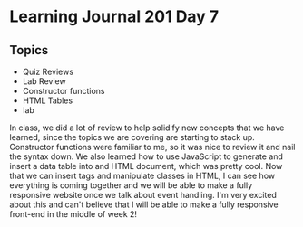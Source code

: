 # Learning Journal 201 Day 7

## Topics
- Quiz Reviews
- Lab Review
- Constructor functions
- HTML Tables
- lab

In class, we did a lot of review to help solidify new concepts that we have learned, since the topics we are covering are starting to stack up.  Constructor functions were familiar to me, so it was nice to review it and nail the syntax down.  We also learned how to use JavaScript to generate and insert a data table into and HTML document, which was pretty cool.  Now that we can insert tags and manipulate classes in HTML, I can see how everything is coming together and we will be able to make a fully responsive website once we talk about event handling.  I'm very excited about this and can't believe that I will be able to make a fully responsive front-end in the middle of week 2!
